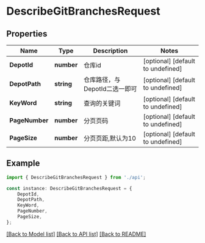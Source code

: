 # DescribeGitBranchesRequest


## Properties

Name | Type | Description | Notes
------------ | ------------- | ------------- | -------------
**DepotId** | **number** | 仓库id | [optional] [default to undefined]
**DepotPath** | **string** | 仓库路径，与DepotId二选一即可 | [optional] [default to undefined]
**KeyWord** | **string** | 查询的关键词 | [optional] [default to undefined]
**PageNumber** | **number** | 分页页码 | [optional] [default to undefined]
**PageSize** | **number** | 分页页距,默认为10 | [optional] [default to undefined]

## Example

```typescript
import { DescribeGitBranchesRequest } from './api';

const instance: DescribeGitBranchesRequest = {
    DepotId,
    DepotPath,
    KeyWord,
    PageNumber,
    PageSize,
};
```

[[Back to Model list]](../README.md#documentation-for-models) [[Back to API list]](../README.md#documentation-for-api-endpoints) [[Back to README]](../README.md)
